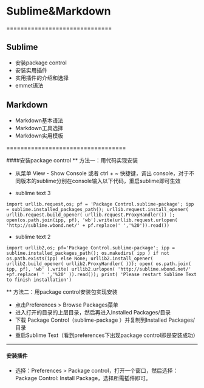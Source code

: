 # Sublime&Markdown
==============================
## Sublime
 * 安装package control
 * 安装实用插件
 * 实用插件的介绍和选择
 * emmet语法  
 
## Markdown
 * Markdown基本语法
 * Markdown工具选择
 * Markdown实用模板

==================================

####安装package control
** 方法一：用代码实现安装
* 从菜单 View - Show Console 或者 ctrl + ~ 快捷键，调出 console，对于不同版本的sublime分别在console输入以下代码，重启sublime即可生效  

* sublime text 3  

```import urllib.request,os; pf = 'Package Control.sublime-package'; ipp = sublime.installed_packages_path(); urllib.request.install_opener( urllib.request.build_opener( urllib.request.ProxyHandler()) ); open(os.path.join(ipp, pf), 'wb').write(urllib.request.urlopen( 'http://sublime.wbond.net/' + pf.replace(' ','%20')).read())```  

 * sublime text 2  

```import urllib2,os; pf='Package Control.sublime-package'; ipp = sublime.installed_packages_path(); os.makedirs( ipp ) if not os.path.exists(ipp) else None; urllib2.install_opener( urllib2.build_opener( urllib2.ProxyHandler( ))); open( os.path.join( ipp, pf), 'wb' ).write( urllib2.urlopen( 'http://sublime.wbond.net/' +pf.replace( ' ','%20' )).read()); print( 'Please restart Sublime Text to finish installation')```

** 方法二：用package control安装包实现安装
  * 点击Preferences > Browse Packages菜单
  * 进入打开的目录的上层目录，然后再进入Installed Packages/目录
  * 下载 Package Control（sublime-package ）并复制到Installed Packages/目录
  * 重启Sublime Text（看到preferences下出现package control即是安装成功）
  
  
-------------------------------------------------------------------------------
#### 安装插件
* 选择：Preferences > Package control，打开一个窗口，然后选择：Package Control: Install Package，选择所需插件即可。

